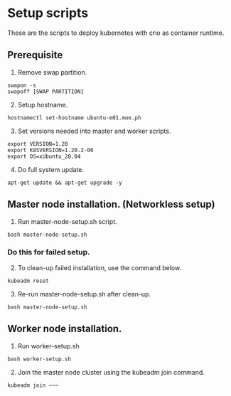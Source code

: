 # Setup scripts
These are the scripts to deploy kubernetes with crio as container runtime.

## Prerequisite
1. Remove swap partition.
```
swapon -s
swapoff [SWAP PARTITION]
```
2. Setup hostname.
```
hostnamectl set-hostname ubuntu-m01.moe.ph
```
3. Set versions needed into master and worker scripts.
```
export VERSION=1.20
export K8SVERSION=1.20.2-00
export OS=xUbuntu_20.04
```
4. Do full system update.
```
apt-get update && apt-get upgrade -y
```

## Master node installation. (Networkless setup)
1. Run master-node-setup.sh script.
```
bash master-node-setup.sh
```
### Do this for failed setup.
2. To clean-up failed installation, use the command below.
```
kubeadm reset
```
3. Re-run master-node-setup.sh after clean-up.
```
bash master-node-setup.sh
```

## Worker node installation.
1. Run worker-setup.sh
```
bash worker-setup.sh
```
2. Join the master node cluster using the kubeadm join command.
```
kubeadm join ~~~
```
